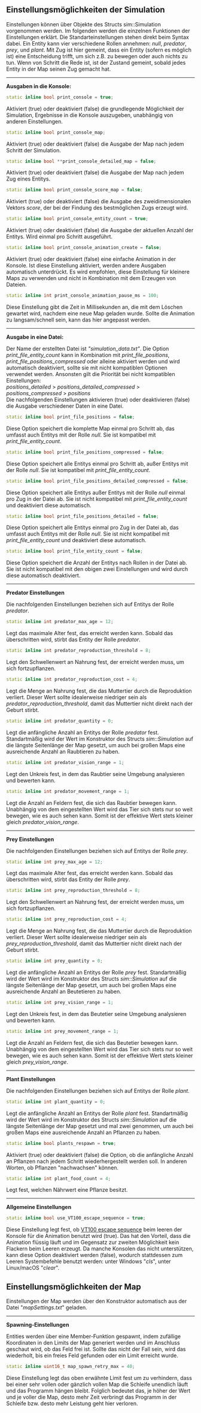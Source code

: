 Einstellungsmöglichkeiten der Simulation
----------------------------------------

Einstellungen können über Objekte des Structs sim::Simulation vorgenommen werden. Im folgenden werden die einzelnen Funktionen der Einstellungen erklärt. Die Standarteinstellungen stehen direkt beim Syntax dabei. Ein Entity kann vier verschiedene Rollen annehmen: *null*, *predator*, *prey*, und *plant*. Mit Zug ist hier gemeint, dass ein Entity (sofern es möglich ist) eine Entscheidung trifft, um sich z.B. zu bewegen oder auch nichts zu tun. Wenn von Schritt die Rede ist, ist der Zustand gemeint, sobald jedes Entity in der Map seinen Zug gemacht hat.

****************************
**Ausgaben in die Konsole:**

```c++
static inline bool print_console = true;
```
Aktiviert (true) oder deaktiviert (false) die grundlegende Möglichkeit der Simulation, Ergebnisse in die Konsole auszugeben, unabhängig von anderen     Einstellungen.
```c++
static inline bool print_console_map;
```
Aktiviert (true) oder deaktiviert (false) die Ausgabe der Map nach jedem Schritt der Simulation.
```c++
static inline bool **print_console_detailed_map = false;  
```
Aktiviert (true) oder deaktiviert (false) die Ausgabe der Map nach jedem Zug eines Entitys.
```c++
static inline bool print_console_score_map = false;
```
Aktiviert (true) oder deaktiviert (false) die Ausgabe des zweidimensionalen Vektors *score*, der bei der Findung des bestmöglichen Zugs erzeugt wird.
```c++
static inline bool print_console_entity_count = true;
```
Aktiviert (true) oder deaktiviert (false) die Ausgabe der aktuellen Anzahl der Entitys. Wird einmal pro Schritt ausgeführt.
```c++
static inline bool print_console_animation_create = false;
```
Aktiviert (true) oder deaktiviert (false) eine einfache Animation in der Konsole. Ist diese Einstellung aktiviert, werden andere Ausgaben automatisch unterdrückt. Es wird empfohlen, diese Einstellung für kleinere Maps zu verwenden und nicht in Kombination mit dem Erzeugen von Dateien.
```c++
static inline int print_console_animation_pause_ms = 100;
```
Diese Einstellung gibt die Zeit in Millisekunden an, die mit dem Löschen gewartet wird, nachdem eine neue Map geladen wurde. Sollte die Animation zu langsam/schnell sein, kann das hier angepasst werden.  
  
**************************
**Ausgabe in eine Datei:**

Der Name der erstellten Datei ist *"simulation_data.txt"*. Die Option *print_file_entity_count* kann in Kombination mit *print_file_positions*, *print_file_positions_compressed* oder alleine aktiviert werden und wird automatisch deaktiviert, sollte sie mit nicht kompatiblen Optionen verwendet werden. Ansonsten gilt die Priorität bei nicht kompatiblen Einstellungen:  
*positions_detailed* > *positions_detailed_compressed* > *positions_compressed* > *positions*  
Die nachfolgenden Einstellungen aktivieren (true) oder deaktivieren (false) die Ausgabe verschiedener Daten in eine Datei.
```c++
static inline bool print_file_positions = false;
```
Diese Option speichert die komplette Map einmal pro Schritt ab, das umfasst auch Entitys mit der Rolle *null*. Sie ist kompatibel mit *print_file_entity_count*.
```c++
static inline bool print_file_positions_compressed = false;
```
Diese Option speichert alle Entitys einmal pro Schritt ab, außer Entitys mit der Rolle *null*. Sie ist kompatibel mit *print_file_entity_count*.
```c++
static inline bool print_file_positions_detailed_compressed = false;
```
Diese Option speichert alle Entitys außer Entitys mit der Rolle *null* einmal pro Zug in der Datei ab. Sie ist nicht kompatibel mit *print_file_entity_count* und deaktiviert diese automatisch.
```c++
static inline bool print_file_positions_detailed = false;
```
Diese Option speichert alle Entitys einmal pro Zug in der Datei ab, das umfasst auch Entitys mit der Rolle *null*. Sie ist nicht kompatibel mit *print_file_entity_count* und deaktiviert diese automatisch.
```c++
static inline bool print_file_entity_count = false;
```
Diese Option speichert die Anzahl der Entitys nach Rollen in der Datei ab. Sie ist nicht kompatibel mit den obigen zwei Einstellungen und wird durch diese automatisch deaktiviert.  

**************************
**Predator Einstellungen**

Die nachfolgenden Einstellungen beziehen sich auf Entitys der Rolle *predator*.
```c++
static inline int predator_max_age = 12;
```
Legt das maximale Alter fest, das erreicht werden kann. Sobald das überschritten wird, stirbt das Entity der Rolle *predator*.
```c++
static inline int predator_reproduction_threshold = 8;
```
Legt den Schwellenwert an Nahrung fest, der erreicht werden muss, um sich fortzupflanzen.
```c++
static inline int predator_reproduction_cost = 4;
```
Legt die Menge an Nahrung fest, die das Muttertier durch die Reproduktion verliert. Dieser Wert sollte idealerweise niedriger sein als *predator_reproduction_threshold*, damit das Muttertier nicht direkt nach der Geburt stirbt.
```c++
static inline int predator_quantity = 0;
```
Legt die anfängliche Anzahl an Entitys der Rolle *predator* fest. Standartmäßig wird der Wert im Konstruktor des Structs *sim::Simulation* auf die längste Seitenlänge der Map gesetzt, um auch bei großen Maps eine ausreichende Anzahl an Raubtieren zu haben.
```c++
static inline int predator_vision_range = 1;
```
Legt den Unkreis fest, in dem das Raubtier seine Umgebung analysieren und bewerten kann.
```c++
static inline int predator_movement_range = 1;
```
Legt die Anzahl an Feldern fest, die sich das Raubtier bewegen kann. Unabhängig von dem eingestellten Wert wird das Tier sich stets nur so weit bewegen, wie es auch sehen kann. Somit ist der effektive Wert stets kleiner gleich *predator_vision_range*.  

************************
**Prey Einstellungen**

Die nachfolgenden Einstellungen beziehen sich auf Entitys der Rolle *prey*.
```c++
static inline int prey_max_age = 12;
```
Legt das maximale Alter fest, das erreicht werden kann. Sobald das überschritten wird, stirbt das Entity der Rolle *prey*.
```c++
static inline int prey_reproduction_threshold = 8;
```
Legt den Schwellenwert an Nahrung fest, der erreicht werden muss, um sich fortzupflanzen.
```c++
static inline int prey_reproduction_cost = 4;
```
Legt die Menge an Nahrung fest, die das Muttertier durch die Reproduktion verliert. Dieser Wert sollte idealerweise niedriger sein als *prey_reproduction_threshold*, damit das Muttertier nicht direkt nach der Geburt stirbt.
```c++
static inline int prey_quantity = 0;
```
Legt die anfängliche Anzahl an Entitys der Rolle *prey* fest. Standartmäßig wird der Wert wird im Konstruktor des Structs *sim::Simulation* auf die längste Seitenlänge der Map gesetzt, um auch bei großen Maps eine ausreichende Anzahl an Beutetieren zu haben.
```c++
static inline int prey_vision_range = 1;
```
Legt den Unkreis fest, in dem das Beutetier seine Umgebung analysieren und bewerten kann.
```c++
static inline int prey_movement_range = 1;
```
Legt die Anzahl an Feldern fest, die sich das Beutetier bewegen kann. Unabhängig von dem eingestellten Wert wird das Tier sich stets nur so weit bewegen, wie es auch sehen kann. Somit ist der effektive Wert stets kleiner gleich *prey_vision_range*.  

***********************
**Plant Einstellungen**

Die nachfolgenden Einstellungen beziehen sich auf Entitys der Rolle *plant*.
```c++
static inline int plant_quantity = 0;
```
Legt die anfängliche Anzahl an Entitys der Rolle *plant* fest. Standartmäßig wird der Wert wird im Konstruktor des Structs *sim::Simulation* auf die längste Seitenlänge der Map gesetzt und mal zwei genommen, um auch bei großen Maps eine ausreichende Anzahl an Pflanzen zu haben.
```c++
static inline bool plants_respawn = true;
```
Aktiviert (true) oder deaktiviert (false) die Option, ob die anfängliche Anzahl an Pflanzen nach jedem Schritt wiederhergestellt werden soll. In anderen Worten, ob Pflanzen "nachwachsen" können.
```c++
static inline int plant_food_count = 4;
```
Legt fest, welchen Nährwert eine Pflanze besitzt.  

****************************
**Allgemeine Einstellungen**

```c++
static inline bool use_VT100_escape_sequence = true;
```
Diese Einstellung legt fest, ob [VT100 escape sequence] beim leeren der Konsole für die Animation benutzt wird (true). Das hat den Vorteil, dass die Animation flüssig läuft und im Gegensatz zur zweiten Möglichkeit kein Flackern beim Leeren erzeugt. Da manche Konsolen das nicht unterstützen, kann diese Option deaktiviert werden (false), wodurch stattdessen zum Leeren Systembefehle benutzt werden: unter Windows "*cls*", unter Linux/macOS "*clear*".  

Einstellungsmöglichkeiten der Map
---------------------------------

Einstellungen der Map werden über den Konstruktor automatisch aus der Datei "*mapSettings.txt*" geladen.

**************************
**Spawning-Einstellungen**

Entities werden über eine Member-Funktion gespawnt, indem zufällige Koordinaten in den Limits der Map generiert werden und im Anschluss geschaut wird, ob das Feld frei ist. Sollte das nicht der Fall sein, wird das wiederholt, bis ein freies Feld gefunden oder ein Limit erreicht wurde.

```c++
static inline uint16_t map_spawn_retry_max = 40;
```
Diese Einstellung legt das oben erwähnte Limit fest um zu verhindern, dass bei einer sehr vollen oder gänzlich vollen Map die Schleife unendlich läuft und das Programm hängen bleibt. Folglich bedeutet das, je höher der Wert und je voller die Map, desto mehr Zeit verbringt das Programm in der Schleife bzw. desto mehr Leistung geht hier verloren.

[VT100 escape sequence]: https://web.archive.org/web/20151004211730/http://www.termsys.demon.co.uk/vtansi.htm
